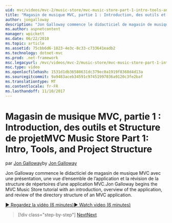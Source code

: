 ```yaml
---
uid: mvc/videos/mvc-2/music-store/mvc-music-store-part-1-intro-tools-and-project-structure
title: "Magasin de musique MVC, partie 1 : Introduction, des outils et Structure de projet | Documents Microsoft"
author: jongalloway
description: "Jon Galloway commence le didacticiel de magasin de musique MVC avec une présentation, une vue d’ensemble de l’application et la révision de la structure de répertoires d’une applicati MVC..."
ms.author: aspnetcontent
manager: wpickett
ms.date: 06/22/2010
ms.topic: article
ms.assetid: 75cbb6d6-1823-4e3c-8c33-c733641eadb2
ms.technology: dotnet-mvc
ms.prod: .net-framework
msc.legacyurl: /mvc/videos/mvc-2/music-store/mvc-music-store-part-1-intro-tools-and-project-structure
msc.type: video
ms.openlocfilehash: 1531d1db36588631dc379ec0a1919f8368d4d13a
ms.sourcegitcommit: 9a9483aceb34591c97451997036a9120c3fe2baf
ms.translationtype: MT
ms.contentlocale: fr-FR
ms.lasthandoff: 11/10/2017
---
```

<a name="mvc-music-store-part-1-intro-tools-and-project-structure"></a><span data-ttu-id="61f53-103">Magasin de musique MVC, partie 1 : Introduction, des outils et Structure de projet</span><span class="sxs-lookup"><span data-stu-id="61f53-103">MVC Music Store Part 1: Intro, Tools, and Project Structure</span></span>
====================
<span data-ttu-id="61f53-104">par [Jon Galloway](https://github.com/jongalloway)</span><span class="sxs-lookup"><span data-stu-id="61f53-104">by [Jon Galloway](https://github.com/jongalloway)</span></span>

<span data-ttu-id="61f53-105">Jon Galloway commence le didacticiel de magasin de musique MVC avec une présentation, une vue d’ensemble de l’application et la révision de la structure de répertoires d’une application MVC.</span><span class="sxs-lookup"><span data-stu-id="61f53-105">Jon Galloway begins the MVC Music Store tutorial with an introduction, overview of the application, and review of the directory structure of an MVC application.</span></span>

[<span data-ttu-id="61f53-106">&#9654; Regardez la vidéo (6 minutes)</span><span class="sxs-lookup"><span data-stu-id="61f53-106">&#9654; Watch video (6 minutes)</span></span>](https://channel9.msdn.com/Blogs/ASP-NET-Site-Videos/mvc-music-store-part-1-intro-tools-and-project-structure)

>[!div class="step-by-step"]
[<span data-ttu-id="61f53-107">Next</span><span class="sxs-lookup"><span data-stu-id="61f53-107">Next</span></span>](mvc-music-store-part-2-controllers.md)
